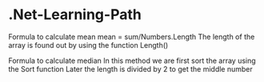 # .Net-Learning-Path
Formula to calculate mean
mean = sum/Numbers.Length
The length of the array is found out by using the function Length()

Formula to calculate median
In this method we are first sort the array using the Sort function
Later the length is divided by 2 to get the middle number

